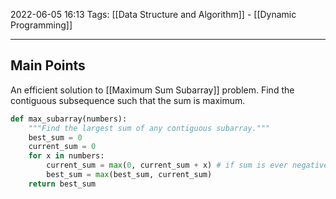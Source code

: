 2022-06-05 16:13
Tags: [[Data Structure and Algorithm]] - [[Dynamic Programming]]  
- - - - - - - - - - - - - - - - - - - - - - - - - - - - -   

## Main Points
An efficient solution to [[Maximum Sum Subarray]] problem. Find the contiguous subsequence such that the sum is maximum.

``` Python
def max_subarray(numbers):
    """Find the largest sum of any contiguous subarray."""
    best_sum = 0
    current_sum = 0
    for x in numbers:
        current_sum = max(0, current_sum + x) # if sum is ever negative, restart
        best_sum = max(best_sum, current_sum)
    return best_sum
```